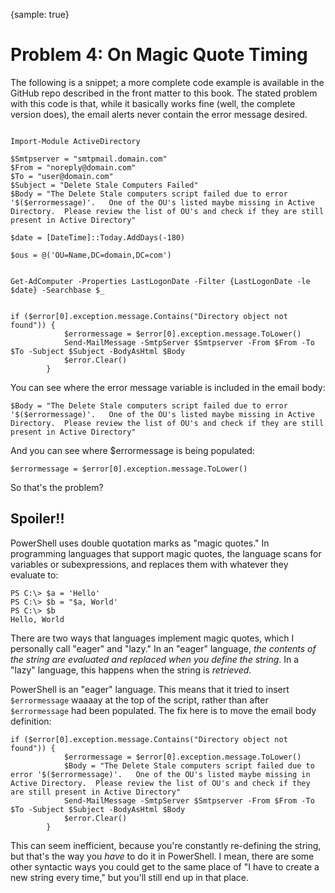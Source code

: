 {sample: true}
# Problem 4: On Magic Quote Timing
The following is a snippet; a more complete code example is available in the GitHub repo described in the front matter to this book. The stated problem with this code is that, while it basically works fine (well, the complete version does), the email alerts never contain the error message desired.

```
   
Import-Module ActiveDirectory 

$Smtpserver = "smtpmail.domain.com"
$From = "noreply@domain.com"
$To = "user@domain.com"
$Subject = "Delete Stale Computers Failed"
$Body = "The Delete Stale computers script failed due to error '$($errormessage)'.   One of the OU's listed maybe missing in Active Directory.  Please review the list of OU's and check if they are still present in Active Directory" 

$date = [DateTime]::Today.AddDays(-180)

$ous = @('OU=Name,DC=domain,DC=com')


Get-AdComputer -Properties LastLogonDate -Filter {LastLogonDate -le $date} -Searchbase $_ 

        
if ($error[0].exception.message.Contains("Directory object not found")) {
            $errormessage = $error[0].exception.message.ToLower()
            Send-MailMessage -SmtpServer $Smtpserver -From $From -To $To -Subject $Subject -BodyAsHtml $Body
            $error.Clear()                   
        }
```

You can see where the error message variable is included in the email body:

```
$Body = "The Delete Stale computers script failed due to error '$($errormessage)'.   One of the OU's listed maybe missing in Active Directory.  Please review the list of OU's and check if they are still present in Active Directory" 
```

And you can see where $errormessage is being populated:

```
$errormessage = $error[0].exception.message.ToLower()
```

So that's the problem?

## Spoiler!!
PowerShell uses double quotation marks as "magic quotes." In programming languages that support magic quotes, the language scans for variables or subexpressions, and replaces them with whatever they evaluate to:

```
PS C:\> $a = 'Hello'
PS C:\> $b = "$a, World'
PS C:\> $b
Hello, World
```

There are two ways that languages implement magic quotes, which I personally call "eager" and "lazy." In an "eager" language, _the contents of the string are evaluated and replaced when you define the string_. In a "lazy" language, this happens when the string is _retrieved_. 

PowerShell is an "eager" language. This means that it tried to insert `$errormessage` waaaay at the top of the script, rather than after `$errormessage` had been populated. The fix here is to move the email body definition:

```
if ($error[0].exception.message.Contains("Directory object not found")) {
            $errormessage = $error[0].exception.message.ToLower()
            $Body = "The Delete Stale computers script failed due to error '$($errormessage)'.   One of the OU's listed maybe missing in Active Directory.  Please review the list of OU's and check if they are still present in Active Directory" 
            Send-MailMessage -SmtpServer $Smtpserver -From $From -To $To -Subject $Subject -BodyAsHtml $Body
            $error.Clear()                   
        }
```

This can seem inefficient, because you're constantly re-defining the string, but that's the way you _have_ to do it in PowerShell. I mean, there are some other syntactic ways you could get to the same place of "I have to create a new string every time," but you'll still end up in that place.


 
